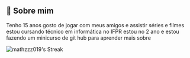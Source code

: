 ## 🚀 Sobre mim
Tenho 15 anos gosto de jogar com meus amigos e assistir séries e filmes estou cursando técnico em informática no IFPR estou no 2 ano e estou fazendo um minicurso de git hub para aprender mais sobre

![mathzzz019's Streak](https://github-readme-streak-stats.herokuapp.com/?user=mathzzz019&theme=dracula&hide_border=true)
